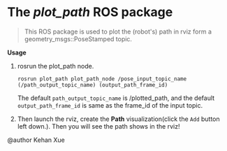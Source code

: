 # The *plot_path* ROS package

> This ROS package is used to plot the (robot's) path in rviz form a geometry_msgs::PoseStamped topic.

**Usage**

1. rosrun the plot_path node.

   ```shell
   rosrun plot_path plot_path_node /pose_input_topic_name (/path_output_topic_name) (output_path_frame_id)
   ```

   The default  `path_output_topic_name`  is /plotted_path, and the default `output_path_frame_id` is same as the frame_id of the input topic.

2. Then launch the rviz, create the **Path** visualization(click the `Add` button left down.). Then you will see the path shows in the rviz!



@author Kehan Xue